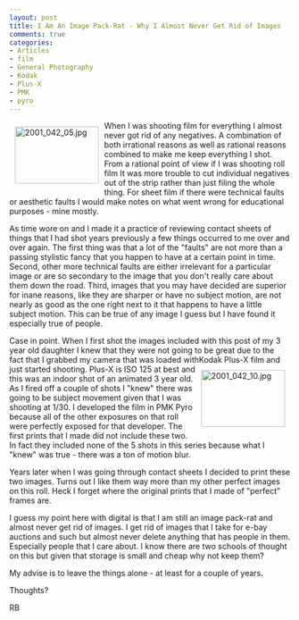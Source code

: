```yaml
---
layout: post
title: I Am An Image Pack-Rat - Why I Almost Never Get Rid of Images
comments: true
categories:
- Articles
- film
- General Photography
- Kodak
- Plus-X
- PMK
- pyro
---
```

<a rel="lightbox" href="/wp-content/uploads/2009/06/2001_042_05.jpg"><img title="2001_042_05.jpg" src="/wp-content/uploads/2009/06/.thumbs/.2001_042_05.jpg" border="0" alt="2001_042_05.jpg" hspace="10" vspace="10" width="150" height="102" align="left" /></a>When I was shooting film for everything I almost never got rid of any negatives. A combination of both irrational reasons as well as rational reasons combined to make me keep everything I shot. From a rational point of view if I was shooting roll film It was more trouble to cut individual negatives out of the strip rather than just filing the whole thing. For sheet film if there were technical faults or aesthetic faults I would make notes on what went wrong for educational purposes - mine mostly.

As time wore on and I made it a practice of reviewing contact sheets of things that I had shot years previously a few things occurred to me over and over again. The first thing was that a lot of the "faults" are not more than a passing stylistic fancy that you happen to have at a certain point in time. Second, other more technical faults are either irrelevant for a particular image or are so secondary to the image that you don't really care about them down the road. Third, images that you may have decided are superior for inane reasons, like they are sharper or have no subject motion, are not nearly as good as the one right next to it that happens to have a little subject motion. This can be true of any image I guess but I have found it especially true of people.

Case in point. When I first shot the images included with this post of my 3 year old daughter I knew that they were not going to be great due to the fact that I grabbed my camera that was loaded with<a rel="lightbox" href="/wp-content/uploads/2009/06/2001_042_10.jpg"><img title="2001_042_10.jpg" src="/wp-content/uploads/2009/06/.thumbs/.2001_042_10.jpg" border="0" alt="2001_042_10.jpg" hspace="10" vspace="10" width="150" height="102" align="right" /></a>Kodak Plus-X film and just started shooting. Plus-X is ISO 125 at best and this was an indoor shot of an animated 3 year old. As I fired off a couple of shots I "knew" there was going to be subject movement given that I was shooting at 1/30. I developed the film in PMK Pyro because all of the other exposures on that roll were perfectly exposed for that developer. The first prints that I made did not include these two. In fact they included none of the 5 shots in this series because what I "knew" was true - there was a ton of motion blur.

Years later when I was going through contact sheets I decided to print these two images. Turns out I like them way more than my other perfect images on this roll. Heck I forget where the original prints that I made of "perfect" frames are.

I guess my point here with digital is that I am still an image pack-rat and almost never get rid of images. I get rid of images that I take for e-bay auctions and such but almost never delete anything that has people in them. Especially people that I care about. I know there are two schools of thought on this but given that storage is small and cheap why not keep them?

My advise is to leave the things alone - at least for a couple of years.

Thoughts?

RB